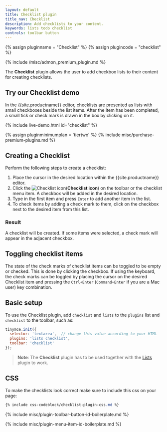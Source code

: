 ```yaml
---
layout: default
title: Checklist plugin
title_nav: Checklist
description: Add checklists to your content.
keywords: lists todo checklist
controls: toolbar button
---
```


{% assign pluginname = "Checklist" %}
{% assign plugincode = "checklist" %}

{% include /misc/admon_premium_plugin.md %}

The **Checklist** plugin allows the user to add checkbox lists to their content for creating checklists.

## Try our Checklist demo

In the {{site.productname}} editor, checklists are presented as lists with small checkboxes beside the list items. After the item has been completed, a small tick or check mark is drawn in the box by clicking on it.

{% include live-demo.html id="checklist" %}

{% assign pluginminimumplan = 'tiertwo' %}
{% include misc/purchase-premium-plugins.md %}

## Creating a Checklist

Perform the following steps to create a checklist:

1. Place the cursor in the desired location within the {{site.productname}} editor.
1. Click the ![Checklist icon]({{site.baseurl}}/images/icons/checklist.svg)(**Checklist icon**) on the toolbar or the checklist menu item. A checkbox will be added in the desired location.
1. Type in the first item and press `Enter` to add another item in the list.
1. To check items by adding a check mark to them, click on the checkbox next to the desired item from this list.

### Result

A checklist will be created. If some items were selected, a check mark will appear in the adjacent checkbox.

## Toggling checklist items

The state of the check marks of checklist items can be toggled to be empty or checked. This is done by clicking the checkbox. If using the keyboard, the check marks can be toggled by placing the cursor on the desired Checklist item and pressing the `Ctrl+Enter` (`Command+Enter` if you are a Mac user) key combination.

## Basic setup

To use the Checklist plugin, add `checklist` and `lists` to the `plugins` list and `checklist` to the toolbar, such as:

```js
tinymce.init({
  selector: 'textarea',  // change this value according to your HTML
  plugins: 'lists checklist',
  toolbar: 'checklist'
});
```

> **Note**: The **Checklist** plugin has to be used together with the [Lists]({{site.baseurl}}/plugins-ref/opensource/lists/) plugin to work.

## CSS

To make the checklists look correct make sure to include this css on your page:

```css
{% include css-codeblock/checklist-plugin-css.md %}
```

{% include misc/plugin-toolbar-button-id-boilerplate.md %}

{% include misc/plugin-menu-item-id-boilerplate.md %}
